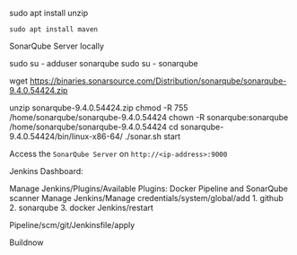 sudo apt install unzip
```
sudo apt install maven
```
SonarQube Server locally

sudo su -
adduser sonarqube
sudo su - sonarqube

wget https://binaries.sonarsource.com/Distribution/sonarqube/sonarqube-9.4.0.54424.zip

unzip sonarqube-9.4.0.54424.zip
chmod -R 755 /home/sonarqube/sonarqube-9.4.0.54424
chown -R sonarqube:sonarqube /home/sonarqube/sonarqube-9.4.0.54424
cd sonarqube-9.4.0.54424/bin/linux-x86-64/
./sonar.sh start

Access the `SonarQube Server` on `http://<ip-address>:9000`

Jenkins Dashboard:

Manage Jenkins/Plugins/Available Plugins: Docker Pipeline and SonarQube scanner
Manage Jenkins/Manage credentials/system/global/add 1. github 2. sonarqube 3. docker
Jenkins/restart

Pipeline/scm/git/Jenkinsfile/apply

Buildnow


